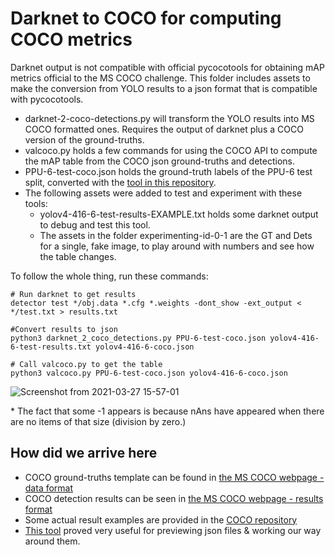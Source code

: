 # Darknet to COCO for computing COCO metrics
Darknet output is not compatible with official pycocotools for obtaining mAP metrics official to the MS COCO challenge.
This folder includes assets to make the conversion from YOLO results to a json format that is compatible with pycocotools.

- darknet-2-coco-detections.py will transform the YOLO results into MS COCO formatted ones. Requires the output of darknet plus a COCO version of the ground-truths.
- valcoco.py holds a few commands for using the COCO API to compute the mAP table from the COCO json ground-truths and detections.
- PPU-6-test-coco.json holds the ground-truth labels of the PPU-6 test split, converted with the [tool in this repository](https://github.com/Taeyoung96/Yolo-to-COCO-format-converter).
- The following assets were added to test and experiment with these tools:
  - yolov4-416-6-test-results-EXAMPLE.txt holds some darknet output to debug and test this tool.
  - The assets in the folder experimenting-id-0-1 are the GT and Dets for a single, fake image, to play around with numbers and see how the table changes.

To follow the whole thing, run these commands:
```
# Run darknet to get results  
detector test */obj.data *.cfg *.weights -dont_show -ext_output < */test.txt > results.txt

#Convert results to json  
python3 darknet_2_coco_detections.py PPU-6-test-coco.json yolov4-416-6-test-results.txt yolov4-416-6-coco.json

# Call valcoco.py to get the table  
python3 valcoco.py PPU-6-test-coco.json yolov4-416-6-coco.json
```
   
![Screenshot from 2021-03-27 15-57-01](https://user-images.githubusercontent.com/63670587/112724750-1be4d980-8f15-11eb-9888-bc9b1f29b189.png)

\* The fact that some -1 appears is because nAns have appeared when there are no items of that size (division by zero.)

## How did we arrive here
- COCO ground-truths template can be found in [the MS COCO webpage - data format](https://cocodataset.org/#format-data)
- COCO detection results can be seen in [the MS COCO webpage - results format](https://cocodataset.org/#format-results)
- Some actual result examples are provided in the [COCO repository](https://github.com/cocodataset/cocoapi/tree/master/results)
- [This tool](https://codebeautify.org/jsonviewer) proved very useful for previewing json files & working our way around them.
